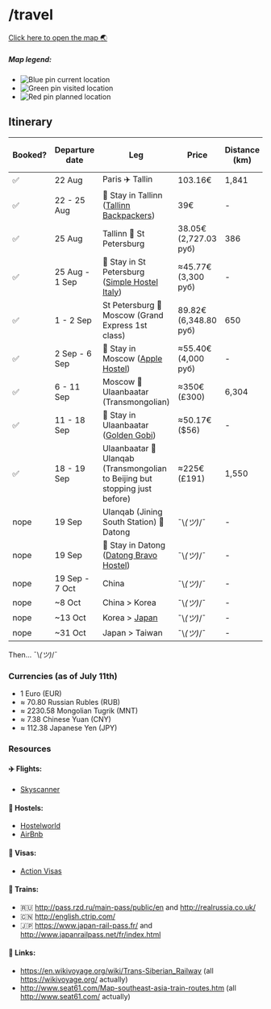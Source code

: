 # /travel

[Click here to open the map :earth_asia:](https://www.google.com/maps/d/u/1/edit?mid=1bnooPmMNt33NSRK2YAVpEtV_uGA)

##### Map legend:
- ![Blue pin](http://maps.google.com/mapfiles/kml/paddle/blu-blank_maps.png) current location
- ![Green pin](http://maps.google.com/mapfiles/kml/paddle/grn-blank_maps.png) visited location
- ![Red pin](http://maps.google.com/mapfiles/kml/paddle/red-blank_maps.png) planned location

## Itinerary

Booked?             | Departure date | Leg                                                                                                                                          | Price                  | Distance (km) | Total Distance (km) | 
--------------------|----------------|----------------------------------------------------------------------------------------------------------------------------------------------|------------------------|---------------|---------------------|
 :white_check_mark: | 22 Aug         | Paris :airplane: Tallin                                                                                                                      |  103.16€               | 1,841         | 1,841               |
 :white_check_mark: | 22 - 25 Aug    | :hotel: Stay in Tallinn ([Tallinn Backpackers](http://www.hostelworld.com/hosteldetails.php/Tallinn-Backpackers/Tallinn/24585))              |  39€                   | -             | 1,841               |
 :white_check_mark: | 25 Aug         | Tallinn :train: St Petersburg                                                                                                                |  38.05€ (2,727.03 руб) | 386           | 2,227               |
 :white_check_mark: | 25 Aug - 1 Sep | :hotel: Stay in St Petersburg ([Simple Hostel Italy](http://www.hostelworld.com/hosteldetails.php/Simple-Hostel-Italy/St-Petersburg/268014)) |  ≈45.77€ (3,300 руб)   | -             | 2,227               |
 :white_check_mark: | 1 - 2 Sep      | St Petersburg :train: Moscow (Grand Express 1st class)                                                                                       |  89.82€ (6,348.80 руб) | 650           | 2,877               |
 :white_check_mark: | 2 Sep - 6 Sep  | :hotel: Stay in Moscow ([Apple Hostel](http://www.hostelworld.com/hosteldetails.php/Apple-Hostel-Moscow/Moscow/86488))                       |  ≈55.40€ (4,000 руб)   | -             | 2,877               |
 :white_check_mark: | 6 - 11 Sep     | Moscow :train: Ulaanbaatar (Transmongolian)                                                                                                  |  ≈350€ (£300)          | 6,304         | 9,181               |
 :white_check_mark: | 11 - 18 Sep    | :hotel: Stay in Ulaanbaatar ([Golden Gobi](http://www.hostelworld.com/hosteldetails.php/Golden-Gobi/Ulaanbaatar/14709))                      |  ≈50.17€ ($56)         | -             | 9,181               |
 :white_check_mark: | 18 - 19 Sep    | Ulaanbaatar :train: Ulanqab (Transmongolian to Beijing but stopping just before)                                                             |  ≈225€ (£191)          | 1,550         | 10,731              |
 nope               | 19 Sep         | Ulanqab (Jining South Station) :train: Datong                                                                                                | ¯\\_(ツ)_/¯            | -             | -                   |
 nope               | 19 Sep         | :hotel: Stay in Datong ([Datong Bravo Hostel](http://www.hostelworld.com/hosteldetails.php/Datong-Bravo-Hostel/Datong/269358))               | ¯\\_(ツ)_/¯            | -             | -                   |
 nope               | 19 Sep - 7 Oct | China                                                                                                                                        | ¯\\_(ツ)_/¯            | -             | -                   |
 nope               | ~8 Oct         | China > Korea                                                                                                                                | ¯\\_(ツ)_/¯            | -             | -                   |
 nope               | ~13 Oct        | Korea > [Japan](https://www.youtube.com/watch?v=GKrqDzljhc0)                                                                                 | ¯\\_(ツ)_/¯            | -             | -                   |
 nope               | ~31 Oct        | Japan > Taiwan                                                                                                                               | ¯\\_(ツ)_/¯            | -             | -                   |
  
Then… ¯\\_(ツ)_/¯

### Currencies (as of July 11th)
- 1 Euro (EUR)
- ≈ 70.80 Russian Rubles (RUB)
- ≈ 2230.58 Mongolian Tugrik (MNT)
- ≈ 7.38 Chinese Yuan (CNY)
- ≈ 112.38 Japanese Yen (JPY)

### Resources

#### :airplane: Flights:
- [Skyscanner](http://skyscanner.com)

#### :hotel: Hostels:
- [Hostelworld](http://www.hostelworld.com)
- [AirBnb](https://www.airbnb.com/)

#### :page_facing_up: Visas:
- [Action Visas](http://action-visas.com)

#### :train: Trains:
- :ru: http://pass.rzd.ru/main-pass/public/en and http://realrussia.co.uk/
- :cn: http://english.ctrip.com/
- :jp: https://www.japan-rail-pass.fr/ and http://www.japanrailpass.net/fr/index.html

#### :paperclip: Links:
- https://en.wikivoyage.org/wiki/Trans-Siberian_Railway (all https://wikivoyage.org/ actually)
- http://www.seat61.com/Map-southeast-asia-train-routes.htm (all http://www.seat61.com/ actually)
